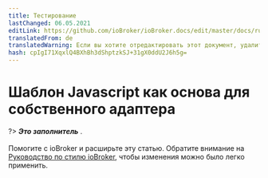 ```yaml
---
title: Тестирование
lastChanged: 06.05.2021
editLink: https://github.com/ioBroker/ioBroker.docs/edit/master/docs/ru/dev/adaptertesting.md
translatedFrom: de
translatedWarning: Если вы хотите отредактировать этот документ, удалите поле «translationFrom», в противном случае этот документ будет снова автоматически переведен
hash: cpIgI71XqxlQ4BXhBh3dShptzkSJ+31gX0ddU2J6h5g=
---
```

# Шаблон Javascript как основа для собственного адаптера
?> ***Это заполнитель*** .<br><br> Помогите с ioBroker и расширьте эту статью. Обратите внимание на [Руководство по стилю ioBroker](https://www.iobroker.net/#de/documentation/community/styleguidedoc.md), чтобы изменения можно было легко применить.
